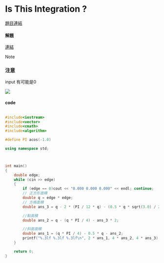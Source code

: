 # Is This Integration ?



[題目連結](https://vjudge.net/problem/UVA-10209)



#### 解題



[連結](https://a7069810.pixnet.net/blog/post/395133313-%5buva10209%5d-is-this-i)



>[!note]
>### 注意
>input 有可能是0


![](https://i.pixiv.cat/img-original/img/2023/03/14/00/00/43/106191873_p0.jpg)



#### code


```cpp

#include<iostream>
#include<vector>
#include<cmath>
#include<algorithm>

#define PI acos(-1.0)

using namespace std;



int main()
{
    double edge;
    while (cin >> edge)
    {
        if (edge == 0)cout << "0.000 0.000 0.000" << endl; continue;
        // 正方形面積
        double q = edge * edge;
        // 方格面積
        double ans_3 = q - 2 * (PI / 12 * q) - (0.5 * q * sqrt(3.0) / 2);

        //點面積
        double ans_2 = q - (q * PI / 4) - ans_3 * 2;

        //斜面面積
        double ans_1 = (q * PI / 4) - 0.5 * q - ans_2;
        printf("%.3lf %.3lf %.3lf\n", 2 * ans_1, 4 * ans_2, 4 * ans_3);
    }

    return 0;
}
```
